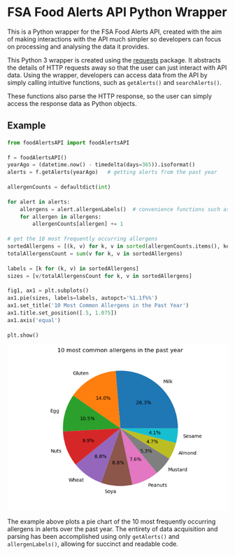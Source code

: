 # FSA Food Alerts API Python Wrapper

This is a Python wrapper for the FSA Food Alerts API, created with the aim of making interactions with the API much simpler so developers can focus on processing and analysing the data it provides.

This Python 3 wrapper is created using the [requests](https://requests.readthedocs.io/en/master/) package. It abstracts the details of HTTP requests away so that the user can just interact with API data. Using the wrapper, developers can access data from the API by simply calling intuitive functions, such as `getAlerts()` and `searchAlerts()`.

These functions also parse the HTTP response, so the user can simply access the response data as Python objects. 

## Example

```python
from foodAlertsAPI import foodAlertsAPI

f = foodAlertsAPI()
yearAgo = (datetime.now() - timedelta(days=365)).isoformat()
alerts = f.getAlerts(yearAgo)   # getting alerts from the past year

allergenCounts = defaultdict(int)

for alert in alerts:
    allergens = alert.allergenLabels()  # convenience functions such as allergenLabels() make it easy to access attributes in a complex data structure
    for allergen in allergens:
        allergenCounts[allergen] += 1

# get the 10 most frequently occurring allergens
sortedAllergens = [(k, v) for k, v in sorted(allergenCounts.items(), key=lambda item: item[1], reverse=True)][:10]
totalAllergensCount = sum(v for k, v in sortedAllergens)

labels = [k for (k, v) in sortedAllergens]
sizes = [v/totalAllergensCount for k, v in sortedAllergens]

fig1, ax1 = plt.subplots()
ax1.pie(sizes, labels=labels, autopct='%1.1f%%')
ax1.set_title('10 Most Common Allergens in the Past Year')
ax1.title.set_position([.5, 1.075])
ax1.axis('equal')

plt.show()
```

![Allergens pie chart](top_allergens.png)

The example above plots a pie chart of the 10 most frequently occurring allergens in alerts over the past year. The entirety of data acquisition and parsing has been accomplished using only `getAlerts()` and `allergenLabels()`, allowing for succinct and readable code. 